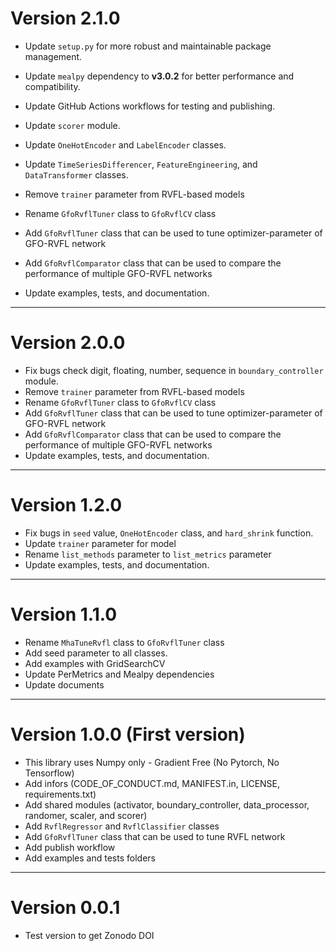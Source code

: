 # Version 2.1.0

+ Update `setup.py` for more robust and maintainable package management.
+ Update `mealpy` dependency to **v3.0.2** for better performance and compatibility.
+ Update GitHub Actions workflows for testing and publishing.
+ Update `scorer` module.
+ Update `OneHotEncoder` and `LabelEncoder` classes.
+ Update `TimeSeriesDifferencer`, `FeatureEngineering`, and `DataTransformer` classes.

+ Remove `trainer` parameter from RVFL-based models
+ Rename `GfoRvflTuner` class to `GfoRvflCV` class
+ Add `GfoRvflTuner` class that can be used to tune optimizer-parameter of GFO-RVFL network
+ Add `GfoRvflComparator` class that can be used to compare the performance of multiple GFO-RVFL networks
+ Update examples, tests, and documentation.

------------------------------------------------------------------------------

# Version 2.0.0

+ Fix bugs check digit, floating, number, sequence in `boundary_controller` module.
+ Remove `trainer` parameter from RVFL-based models
+ Rename `GfoRvflTuner` class to `GfoRvflCV` class
+ Add `GfoRvflTuner` class that can be used to tune optimizer-parameter of GFO-RVFL network
+ Add `GfoRvflComparator` class that can be used to compare the performance of multiple GFO-RVFL networks
+ Update examples, tests, and documentation.

------------------------------------------------------------------------------

# Version 1.2.0

+ Fix bugs in `seed` value, `OneHotEncoder` class, and `hard_shrink` function.
+ Update `trainer` parameter for model
+ Rename `list_methods` parameter to `list_metrics` parameter
+ Update examples, tests, and documentation.

------------------------------------------------------------------------------

# Version 1.1.0

+ Rename `MhaTuneRvfl` class to `GfoRvflTuner` class
+ Add seed parameter to all classes.
+ Add examples with GridSearchCV
+ Update PerMetrics and Mealpy dependencies
+ Update documents

------------------------------------------------------------------------------

# Version 1.0.0 (First version)

+ This library uses Numpy only - Gradient Free (No Pytorch, No Tensorflow)
+ Add infors (CODE_OF_CONDUCT.md, MANIFEST.in, LICENSE, requirements.txt)
+ Add shared modules (activator, boundary_controller, data_processor, randomer, scaler, and scorer)
+ Add `RvflRegressor` and `RvflClassifier` classes
+ Add `GfoRvflTuner` class that can be used to tune RVFL network
+ Add publish workflow
+ Add examples and tests folders

------------------------------------------------------------------------------

# Version 0.0.1

+ Test version to get Zonodo DOI
